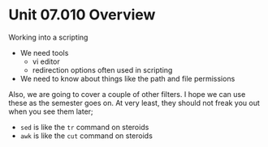 # Unit 07.010 Overview

Working into a scripting

* We need tools
  * vi editor
  * redirection options often used in scripting
* We need to know about things like the path and file permissions

Also, we are going to cover a couple of other filters.  I hope we can use these as the semester goes on.  At very least, they should not freak you out when you see them later;

* ```sed``` is like the ```tr``` command on steroids
* ```awk``` is like the ```cut``` command on steroids
